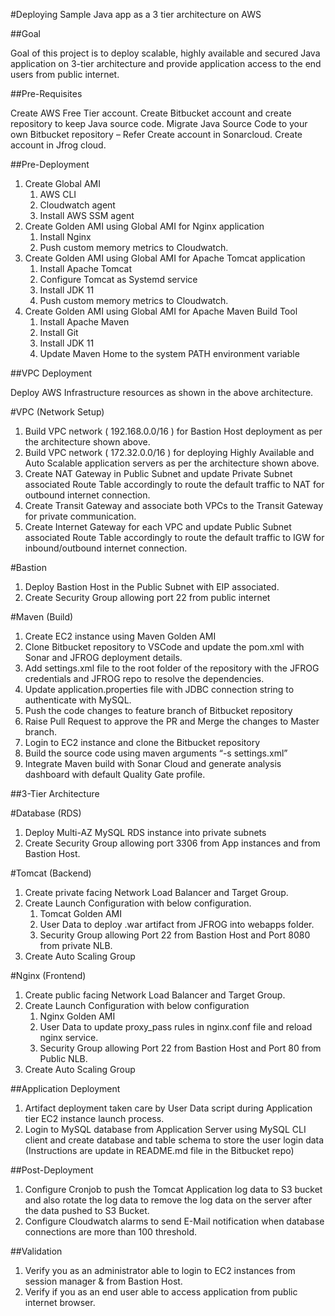 #Deploying Sample Java app as a 3 tier architecture on AWS

##Goal

Goal of this project is to deploy scalable, highly available and secured Java application on 3-tier architecture and provide application access to the end users from public internet.

##Pre-Requisites

Create AWS Free Tier account.
Create Bitbucket account and create repository to keep Java source code.
Migrate Java Source Code to your own Bitbucket repository – Refer
Create account in Sonarcloud.
Create account in Jfrog cloud.

##Pre-Deployment

1. Create Global AMI
    1. AWS CLI
    2. Cloudwatch agent
    3. Install AWS SSM agent
2. Create Golden AMI using Global AMI for Nginx application
    1. Install Nginx
    2. Push custom memory metrics to Cloudwatch.
3. Create Golden AMI using Global AMI for Apache Tomcat application
    1. Install Apache Tomcat
    2. Configure Tomcat as Systemd service
    3. Install JDK 11
    4. Push custom memory metrics to Cloudwatch.
4. Create Golden AMI using Global AMI for Apache Maven Build Tool
    1. Install Apache Maven
    2. Install Git
    3. Install JDK 11
    4. Update Maven Home to the system PATH environment variable

##VPC Deployment

Deploy AWS Infrastructure resources as shown in the above architecture.

#VPC (Network Setup)

1. Build VPC network ( 192.168.0.0/16 ) for Bastion Host deployment as per the architecture shown above.
2. Build VPC network ( 172.32.0.0/16 ) for deploying Highly Available and Auto Scalable application servers as per the architecture shown above.
3. Create NAT Gateway in Public Subnet and update Private Subnet associated Route Table accordingly to route the default traffic to NAT for outbound internet connection.
4. Create Transit Gateway and associate both VPCs to the Transit Gateway  for private communication.
5. Create Internet Gateway for each VPC and update Public Subnet associated Route Table accordingly to route the default traffic to IGW for inbound/outbound internet connection.

#Bastion

1. Deploy Bastion Host in the Public Subnet with EIP associated.
2. Create Security Group allowing port 22 from public internet

#Maven (Build)

1. Create EC2 instance using Maven Golden AMI
2. Clone Bitbucket repository to VSCode and update the pom.xml with Sonar and JFROG deployment details.
3. Add settings.xml file to the root folder of the repository with the JFROG credentials and JFROG repo to resolve the dependencies.
4. Update application.properties file with JDBC connection string to authenticate with MySQL.
5. Push the code changes to feature branch of Bitbucket repository
6. Raise Pull Request to approve the PR and Merge the changes to Master branch.
7. Login to EC2 instance and clone the Bitbucket repository
8. Build the source code using  maven arguments “-s settings.xml”
9. Integrate Maven build with Sonar Cloud and generate analysis dashboard with default Quality Gate profile.

##3-Tier Architecture

#Database (RDS)

1. Deploy Multi-AZ MySQL RDS instance into private subnets
2. Create Security Group allowing port 3306 from App instances and from Bastion Host.

#Tomcat (Backend)

1. Create private facing Network Load Balancer and Target Group.
2. Create Launch Configuration with below configuration.
    1. Tomcat Golden AMI
    2. User Data to deploy .war artifact from JFROG into webapps folder.
    3. Security Group allowing Port 22 from Bastion Host and Port 8080 from private NLB.
3. Create Auto Scaling Group

#Nginx (Frontend)

1. Create public facing Network Load Balancer and Target Group.
2. Create Launch Configuration with below configuration
    1. Nginx Golden AMI
    2. User Data to update proxy_pass rules in nginx.conf file and reload nginx service.
    3. Security Group allowing Port 22 from Bastion Host and Port 80 from Public NLB.
3. Create Auto Scaling Group

##Application Deployment

1. Artifact deployment taken care by User Data script during  Application tier EC2 instance launch process.
2. Login to MySQL database from Application Server using MySQL CLI client and create database and table schema to store the user login data (Instructions are update in README.md file in the Bitbucket repo)

##Post-Deployment

1. Configure Cronjob to push the Tomcat Application log data to S3 bucket and also rotate the log data to remove the log data on the server after the data pushed to S3 Bucket.
2. Configure Cloudwatch alarms to send E-Mail notification when database connections are more than 100 threshold.

##Validation

1. Verify you as an administrator able to login to EC2 instances from session manager & from Bastion Host.
2. Verify if you as an end user able to access application from public internet browser.


